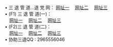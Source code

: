 &#8226; 三 退 管 道...退 党 网：
<a href="http://2.vizvaz.com/go/8/" target="_blank">网址一</a>
　<a href="http://77.gw.lt/go/8/" target="_blank">网址二</a>
　<a href="http://728.epac.to/go/8/" target="_blank">网址三</a>
　<br />
&#8226; (F1) 三 退 管 道(一)：<br />
　<a href="http://2.vizvaz.com/d/" target="_blank">网址一</a>
　<a href="http://77.gw.lt/d/" target="_blank">网址二</a>
　<a href="http://728.epac.to/d/" target="_blank">网址三</a><br />
&#8226; (F2)三 退 管 道(二)：<br />
　<a href="http://2.vizvaz.com/dd/" target="_blank">网址一</a>
　<a href="http://77.gw.lt/dd/" target="_blank">网址二</a>
　<a href="http://728.epac.to/dd/" target="_blank">网址三</a><br />
&#8226; 协助三退QQ :
2965556046<br />
